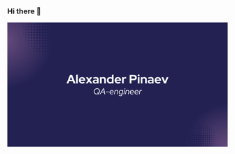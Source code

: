 ### Hi there 👋

![Alexander Pinaev logo](https://github.com/baubaffi/baubaffi/blob/main/assets/name_logo.png?size=1920x540)